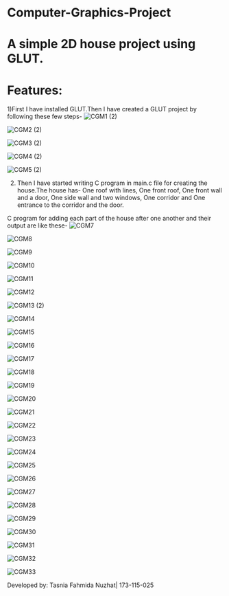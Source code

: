 # Computer-Graphics-Project

# A simple 2D house project using GLUT.

# Features:
1)First I have installed GLUT.Then I have created a GLUT project by following these few steps-
![CGM1 (2)](https://user-images.githubusercontent.com/85027870/169045839-e44f23a7-3853-48ea-b415-4802dc8fb4dc.png)

![CGM2 (2)](https://user-images.githubusercontent.com/85027870/169045891-07796411-df11-4a14-b786-4fd6a3c98347.png)

![CGM3 (2)](https://user-images.githubusercontent.com/85027870/169045973-2bc3e1da-219b-40a5-879f-6c3ff407e182.png)

![CGM4 (2)](https://user-images.githubusercontent.com/85027870/169046045-5506f236-2bff-44bb-aa47-1467c614428b.png)

![CGM5 (2)](https://user-images.githubusercontent.com/85027870/169047005-f4726b69-6e91-4593-ae9f-934d024bd136.png)

2) Then I have started writing C program in main.c file for creating the house.The house has-
   One roof with lines,
   One front roof,
   One front wall and a door,
   One side wall and two windows,
   One corridor and
   One entrance to the corridor and the door.
   
C program for adding each part of the house after one another and their output are like these-
![CGM7](https://user-images.githubusercontent.com/85027870/169051231-5c608239-409c-48ea-b304-20d51f810bf8.png)

![CGM8](https://user-images.githubusercontent.com/85027870/169051397-457d7d05-b4ae-48e0-8a7b-3f243f334fef.png)

![CGM9](https://user-images.githubusercontent.com/85027870/169051496-0f9d6b39-a19c-428f-a679-05b7bf1b098d.png)

![CGM10](https://user-images.githubusercontent.com/85027870/169051569-c32f9f80-22f9-44bf-b49c-7a60d135cb37.png)

![CGM11](https://user-images.githubusercontent.com/85027870/169052065-06daa9fd-4943-4bc6-8c46-db15c194c2fe.png)

![CGM12](https://user-images.githubusercontent.com/85027870/169053216-13ffb18c-2c69-4e9d-8d31-05a9b0486607.png)

![CGM13 (2)](https://user-images.githubusercontent.com/85027870/169053687-1c15f4dc-8e5b-4286-8b80-59128cf32ab1.png)

![CGM14](https://user-images.githubusercontent.com/85027870/169054899-6ddc30ed-33fd-4712-a6b7-03223f907402.png)

![CGM15](https://user-images.githubusercontent.com/85027870/169055092-e992cdb9-2d07-4779-966f-96cd260aa25a.png)

![CGM16](https://user-images.githubusercontent.com/85027870/169056363-f5dcce58-cebb-4fc2-838b-56d4a0de61a3.png)

![CGM17](https://user-images.githubusercontent.com/85027870/169056499-0692608f-0b8c-4c0d-bcb7-bef59a67f4bc.png)

![CGM18](https://user-images.githubusercontent.com/85027870/169057507-ed730384-e96f-44df-acab-a99f36aee256.png)

![CGM19](https://user-images.githubusercontent.com/85027870/169057622-4efe0836-36eb-4221-a0d6-c27c994c8ce9.png)

![CGM20](https://user-images.githubusercontent.com/85027870/169058594-89e126f0-c3d1-480e-be90-165492a97888.png)

![CGM21](https://user-images.githubusercontent.com/85027870/169058725-3b35a35b-93c6-48ce-a6c7-b1b5855cea79.png)

![CGM22](https://user-images.githubusercontent.com/85027870/169060014-4e01df0a-c800-407f-82e9-688ae172fccf.png)

![CGM23](https://user-images.githubusercontent.com/85027870/169060085-4dbae714-0145-4112-8581-a588329cc8a5.png)

![CGM24](https://user-images.githubusercontent.com/85027870/169060714-77553d2f-e0c2-4ca5-99b1-a655961f2f34.png)

![CGM25](https://user-images.githubusercontent.com/85027870/169060789-89a09fc3-de45-4de0-8e7b-78bf4f186a8d.png)

![CGM26](https://user-images.githubusercontent.com/85027870/169061240-13c80533-a398-4717-8099-f49dca3dd16b.png)

![CGM27](https://user-images.githubusercontent.com/85027870/169061364-212bfee0-b107-4c99-9c9a-ad24796fb6eb.png)

![CGM28](https://user-images.githubusercontent.com/85027870/169061813-cb54b55f-f6a9-4c68-badc-d6e10899b1d5.png)

![CGM29](https://user-images.githubusercontent.com/85027870/169061884-63b0bf71-e5c3-4359-b00d-702c723cf33c.png)

![CGM30](https://user-images.githubusercontent.com/85027870/169062387-e596ff93-4acc-4ce1-b21b-54cc0a0f963c.png)

![CGM31](https://user-images.githubusercontent.com/85027870/169062466-19a8b5ed-db47-461a-9c23-2b1d52400ad5.png)

![CGM32](https://user-images.githubusercontent.com/85027870/169063399-b2633cae-114c-4396-bdbe-44fcd1e7a7a5.png)

![CGM33](https://user-images.githubusercontent.com/85027870/169063488-bbeaa709-edf5-4f51-86da-a117d88d586e.gif)

Developed by: Tasnia Fahmida Nuzhat| 173-115-025





